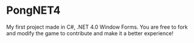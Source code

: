 # PongNET4
My first project made in C#, .NET 4.0 Window Forms.
You are free to fork and modify the game to contribute and make it a better experience!  
